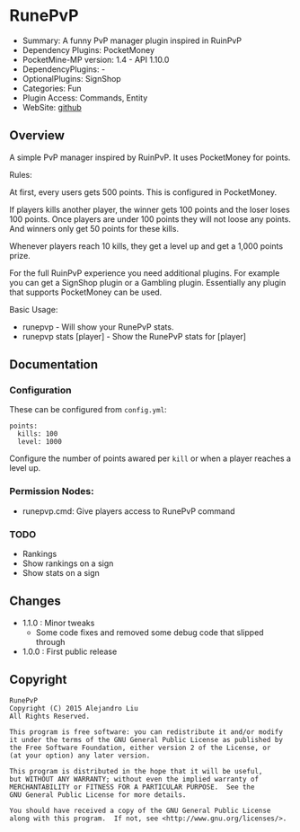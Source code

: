 RunePvP
=======

* Summary: A funny PvP manager plugin inspired in RuinPvP
* Dependency Plugins: PocketMoney
* PocketMine-MP version: 1.4 - API 1.10.0
* DependencyPlugins: -
* OptionalPlugins: SignShop
* Categories: Fun
* Plugin Access: Commands, Entity
* WebSite: [github](https://github.com/alejandroliu/pocketmine-plugins/tree/master/RunePvP)

Overview
--------

A simple PvP manager inspired by RuinPvP.  It uses PocketMoney for
points.

Rules:

At first, every users gets 500 points.  This is configured in
PocketMoney.

If players kills another player, the winner gets 100 points and the
loser loses 100 points.  Once players are under 100 points they will
not loose any points.  And winners only get 50 points for these kills.

Whenever players reach 10 kills, they get a level up and get a 1,000
points prize.

For the full RuinPvP experience you need additional plugins.  For
example you can get a SignShop plugin or a Gambling plugin.
Essentially any plugin that supports PocketMoney can be used.

Basic Usage:

* runepvp - Will show your RunePvP stats.
* runepvp stats [player] - Show the RunePvP stats for [player]

Documentation
-------------

### Configuration

These can be configured from `config.yml`:

	points:
	  kills: 100
	  level: 1000

Configure the number of points awared per `kill` or when a player
reaches a level up.

### Permission Nodes:

* runepvp.cmd: Give players access to RunePvP command

### TODO

* Rankings
* Show rankings on a sign
* Show stats on a sign

Changes
-------

* 1.1.0 : Minor tweaks
  * Some code fixes and removed some debug code that slipped through
* 1.0.0 : First public release

Copyright
---------

    RunePvP
    Copyright (C) 2015 Alejandro Liu
    All Rights Reserved.

    This program is free software: you can redistribute it and/or modify
    it under the terms of the GNU General Public License as published by
    the Free Software Foundation, either version 2 of the License, or
    (at your option) any later version.

    This program is distributed in the hope that it will be useful,
    but WITHOUT ANY WARRANTY; without even the implied warranty of
    MERCHANTABILITY or FITNESS FOR A PARTICULAR PURPOSE.  See the
    GNU General Public License for more details.

    You should have received a copy of the GNU General Public License
    along with this program.  If not, see <http://www.gnu.org/licenses/>.
